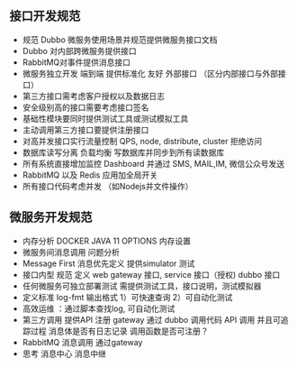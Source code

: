 ## 接口开发规范
* 规范 Dubbo 微服务使用场景并规范提供微服务接口文档
* Dubbo 对内部跨微服务提供接口
* RabbitMQ对事件提供消息接口
* 微服务独立开发 端到端  提供标准化 友好 外部接口  （区分内部接口与外部接口）
* 第三方接口需考虑客户授权以及数据日志
* 安全级别高的接口需要考虑接口签名
* 基础性模块要同时提供测试工具或测试模拟工具
* 主动调用第三方接口要提供注册接口
* 对高并发接口实行流量控制 QPS, node, distribute, cluster  拒绝访问
* 数据库读写分离  负载均衡  写数据库并同步到所有读数据库
* 所有系统直接增加监控 Dashboard 并通过 SMS, MAIL,IM, 微信公众号发送
* RabbitMQ 以及 Redis 应用加全局开关
* 所有接口代码考虑并发 （如Nodejs并文件操作）

## 微服务开发规范
* 内存分析  DOCKER  JAVA 11 OPTIONS 内存设置 
* 微服务间消息调用 问题分析  
* Message First   消息优先定义  提供simulator 测试
* 接口内型 规范 定义 web gateway 接口,  service 接口（授权)  dubbo 接口
* 任何微服务可独立部署测试  需提供测试工具，接口说明，测试模拟器
* 定义标准 log-fmt 输出格式   1）可快速查询 2）可自动化测试
* 高效运维 ：通过脚本查找log,  可自动化测试  
* 第三方调用 提供API 注册 gateway  通过  dubbo 调用代码 API 调用  并且可追踪过程  消息体是否有日志记录  调用函数是否可注册？
* RabbitMQ 消息调用 通过gateway   
* 思考  消息中心  消息中继
